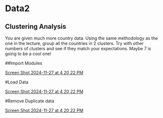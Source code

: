 # Data2
## Clustering Analysis
You are given much more country data. Using the same methodology as the one in the lecture, group all the countries in 2 clusters. 
Try with other numbers of clusters and see if they match your expectations. Maybe 7 is going to be a cool one!

##Import Modules 

[Screen Shot 2024-11-27 at 4 20 22 PM](https://github.com/user-attachments/assets/0dff5723-9139-4a86-bc3a-bfc3432839a9)


#Load Data

[Screen Shot 2024-11-27 at 4 20 22 PM](https://github.com/user-attachments/assets/6c448d1c-9679-4ec4-a0b0-e8e74eb90813)


#Remove Duplicate data


[Screen Shot 2024-11-27 at 4 20 22 PM](https://github.com/user-attachments/assets/14142838-b67e-4bfe-8d3c-b1e4fa3f9322)







